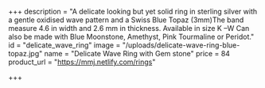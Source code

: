 +++
description = "A delicate looking but yet solid ring in sterling silver with a gentle oxidised wave pattern and a Swiss Blue Topaz (3mm)The band measure 4.6 in width and 2.6 mm in thickness. Available in size K –W Can also be made with Blue Moonstone, Amethyst, Pink Tourmaline or Peridot."
id = "delicate_wave_ring"
image = "/uploads/delicate-wave-ring-blue-topaz.jpg"
name = "Delicate Wave Ring with Gem stone"
price = 84
product_url = "https://mmj.netlify.com/rings"

+++
